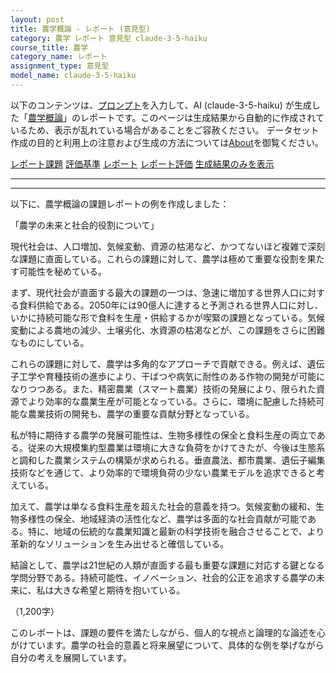 ```yaml
---
layout: post
title: 農学概論 - レポート (意見型)
category: 農学 レポート 意見型 claude-3-5-haiku
course_title: 農学
category_name: レポート
assignment_type: 意見型
model_name: claude-3-5-haiku
---
```


以下のコンテンツは、[プロンプト](https://github.com/takedatoshiyuki/synthetic_assignments/tree/main/generated/農学/claude-3-5-haiku/prompt_レポート-意見型.md)を入力して、AI (claude-3-5-haiku) が生成した「[農学概論](/contents/農学/)」のレポートです。このページは生成結果から自動的に作成されているため、表示が乱れている場合があることをご容赦ください。
データセット作成の目的と利用上の注意および生成の方法については[About](/About)を御覧ください。

[レポート課題](../レポート課題-意見型)
[評価基準](../評価基準-意見型)
[レポート](../レポート-意見型)
[レポート評価](../レポート評価-意見型)
[生成結果のみを表示](https://github.com/takedatoshiyuki/synthetic_assignments/tree/main/generated/農学/claude-3-5-haiku/レポート-意見型.md)
  

***
***
  
以下に、農学概論の課題レポートの例を作成しました：

「農学の未来と社会的役割について」

現代社会は、人口増加、気候変動、資源の枯渇など、かつてないほど複雑で深刻な課題に直面している。これらの課題に対して、農学は極めて重要な役割を果たす可能性を秘めている。

まず、現代社会が直面する最大の課題の一つは、急速に増加する世界人口に対する食料供給である。2050年には90億人に達すると予測される世界人口に対し、いかに持続可能な形で食料を生産・供給するかが喫緊の課題となっている。気候変動による農地の減少、土壌劣化、水資源の枯渇などが、この課題をさらに困難なものにしている。

これらの課題に対して、農学は多角的なアプローチで貢献できる。例えば、遺伝子工学や育種技術の進歩により、干ばつや病気に耐性のある作物の開発が可能になりつつある。また、精密農業（スマート農業）技術の発展により、限られた資源でより効率的な農業生産が可能となっている。さらに、環境に配慮した持続可能な農業技術の開発も、農学の重要な貢献分野となっている。

私が特に期待する農学の発展可能性は、生物多様性の保全と食料生産の両立である。従来の大規模集約型農業は環境に大きな負荷をかけてきたが、今後は生態系と調和した農業システムの構築が求められる。垂直農法、都市農業、遺伝子編集技術などを通じて、より効率的で環境負荷の少ない農業モデルを追求できると考えている。

加えて、農学は単なる食料生産を超えた社会的意義を持つ。気候変動の緩和、生物多様性の保全、地域経済の活性化など、農学は多面的な社会貢献が可能である。特に、地域の伝統的な農業知識と最新の科学技術を融合させることで、より革新的なソリューションを生み出せると確信している。

結論として、農学は21世紀の人類が直面する最も重要な課題に対応する鍵となる学問分野である。持続可能性、イノベーション、社会的公正を追求する農学の未来に、私は大きな希望と期待を抱いている。

（1,200字）

このレポートは、課題の要件を満たしながら、個人的な視点と論理的な論述を心がけています。農学の社会的意義と将来展望について、具体的な例を挙げながら自分の考えを展開しています。
